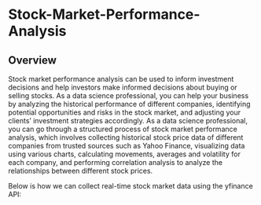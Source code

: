 # Stock-Market-Performance-Analysis

## Overview

Stock market performance analysis can be used to inform investment decisions and help investors make informed decisions about buying or selling stocks.  As a data science professional, you can help your business by analyzing the historical performance of different companies, identifying potential opportunities and risks in the stock market, and adjusting your clients’ investment strategies accordingly. As a data science professional, you can go through a structured process of stock market performance analysis, which involves collecting historical stock price data of different companies from trusted sources such as Yahoo Finance, visualizing data using various charts, calculating movements, averages and volatility for each company, and performing correlation analysis to analyze the relationships between different stock prices.

Below is how we can collect real-time stock market data using the yfinance API:

